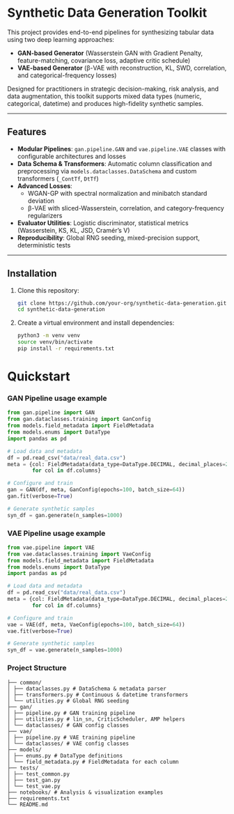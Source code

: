 # Synthetic Data Generation Toolkit

This project provides end-to-end pipelines for synthesizing tabular data using two deep learning approaches:

- **GAN-based Generator** (Wasserstein GAN with Gradient Penalty, feature-matching, covariance loss, adaptive critic schedule)
- **VAE-based Generator** (β-VAE with reconstruction, KL, SWD, correlation, and categorical-frequency losses)

Designed for practitioners in strategic decision-making, risk analysis, and data augmentation, this toolkit supports mixed data types (numeric, categorical, datetime) and produces high-fidelity synthetic samples.

---

## Features

- **Modular Pipelines**: `gan.pipeline.GAN` and `vae.pipeline.VAE` classes with configurable architectures and losses  
- **Data Schema & Transformers**: Automatic column classification and preprocessing via `models.dataclasses.DataSchema` and custom transformers (`_ContTf`, `DtTf`)  
- **Advanced Losses**:  
  - WGAN-GP with spectral normalization and minibatch standard deviation  
  - β-VAE with sliced-Wasserstein, correlation, and category-frequency regularizers  
- **Evaluator Utilities**: Logistic discriminator, statistical metrics (Wasserstein, KS, KL, JSD, Cramér’s V)  
- **Reproducibility**: Global RNG seeding, mixed-precision support, deterministic tests  

---

## Installation

1. Clone this repository:

   ```bash
   git clone https://github.com/your-org/synthetic-data-generation.git
   cd synthetic-data-generation
   ```

2. Create a virtual environment and install dependencies:

    ```bash
    python3 -m venv venv
    source venv/bin/activate
    pip install -r requirements.txt
   ```

# Quickstart

### GAN Pipeline usage example

```python
from gan.pipeline import GAN
from gan.dataclasses.training import GanConfig
from models.field_metadata import FieldMetadata
from models.enums import DataType
import pandas as pd

# Load data and metadata
df = pd.read_csv("data/real_data.csv")
meta = {col: FieldMetadata(data_type=DataType.DECIMAL, decimal_places=2)
        for col in df.columns}

# Configure and train
gan = GAN(df, meta, GanConfig(epochs=100, batch_size=64))
gan.fit(verbose=True)

# Generate synthetic samples
syn_df = gan.generate(n_samples=1000)
```

### VAE Pipeline usage example

```python
from vae.pipeline import VAE
from vae.dataclasses.training import VaeConfig
from models.field_metadata import FieldMetadata
from models.enums import DataType
import pandas as pd

# Load data and metadata
df = pd.read_csv("data/real_data.csv")
meta = {col: FieldMetadata(data_type=DataType.DECIMAL, decimal_places=2)
        for col in df.columns}

# Configure and train
vae = VAE(df, meta, VaeConfig(epochs=100, batch_size=64))
vae.fit(verbose=True)

# Generate synthetic samples
syn_df = vae.generate(n_samples=1000)
```

### Project Structure

```plaintext
├── common/
│ ├── dataclasses.py # DataSchema & metadata parser
│ ├── transformers.py # Continuous & datetime transformers
│ └── utilities.py # Global RNG seeding
├── gan/
│ ├── pipeline.py # GAN training pipeline
│ ├── utilities.py # lin_sn, CriticScheduler, AMP helpers
│ └── dataclasses/ # GAN config classes
├── vae/
│ ├── pipeline.py # VAE training pipeline
│ └── dataclasses/ # VAE config classes
├── models/
│ ├── enums.py # DataType definitions
│ └── field_metadata.py # FieldMetadata for each column
├── tests/
│ ├── test_common.py
│ ├── test_gan.py
│ └── test_vae.py
├── notebooks/ # Analysis & visualization examples
├── requirements.txt
└── README.md
```
